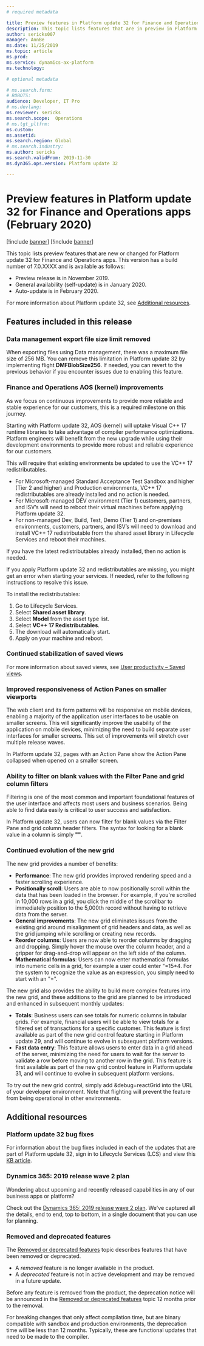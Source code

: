 ```yaml
---
# required metadata

title: Preview features in Platform update 32 for Finance and Operations apps (February 2020)
description: This topic lists features that are in preview in Platform update 32 for Finance and Operations apps. 
author: sericks007
manager: AnnBe
ms.date: 11/25/2019
ms.topic: article
ms.prod: 
ms.service: dynamics-ax-platform
ms.technology: 

# optional metadata

# ms.search.form: 
# ROBOTS: 
audience: Developer, IT Pro
# ms.devlang: 
ms.reviewer: sericks
ms.search.scope:  Operations
# ms.tgt_pltfrm: 
ms.custom: 
ms.assetid:
ms.search.region: Global
# ms.search.industry: 
ms.author: sericks
ms.search.validFrom: 2019-11-30
ms.dyn365.ops.version: Platform update 32

---
```

# Preview features in Platform update 32 for Finance and Operations apps (February 2020)

[!include [banner](../includes/banner.md)]
[!include [banner](../includes/preview-banner.md)]

This topic lists preview features that are new or changed for Platform update 32 for Finance and Operations apps. This version has a build number of 7.0.XXXX and is available as follows:

- Preview release is in November 2019.
- General availability (self-update) is in January 2020.
- Auto-update is in February 2020.

For more information about Platform update 32, see [Additional resources](whats-new-platform-update-32.md#additional-resources).

## Features included in this release

### Data management export file size limit removed
When exporting files using Data management, there was a maximum file size of 256 MB. You can remove this limitation in Platform update 32 by implementing flight **DMFBlobSize256**. If needed, you can revert to the previous behavior if you encounter issues due to enabling this feature.

### Finance and Operations AOS (kernel) improvements
As we focus on continuous improvements to provide more reliable and stable experience for our customers, this is a required milestone on this journey.

Starting with Platform update 32, AOS (kernel) will uptake Visual C++ 17 runtime libraries to take advantage of compiler performance optimizations. Platform engineers will benefit from the new upgrade while using their development environments to provide more robust and reliable experience for our customers.

This will require that existing environments be updated to use the VC++ 17 redistributables.

- For Microsoft-managed Standard Acceptance Test Sandbox and higher (Tier 2 and higher) and Production environments, VC++ 17 redistributables are already installed and no action is needed.
- For Microsoft-managed DEV environment (Tier 1) customers, partners, and ISV’s will need to reboot their virtual machines before applying Platform update 32.
- For non-managed Dev, Build, Test, Demo (Tier 1) and on-premises environments, customers, partners, and ISV’s will need to download and install VC++ 17 redistributable from the shared asset library in Lifecycle Services and reboot their machines.

If you have the latest redistributables already installed, then no action is needed.

If you apply Platform update 32 and redistributables are missing, you might get an error when starting your services. If needed, refer to the following instructions to resolve this issue.

To install the redistributables:
1. Go to Lifecycle Services.
2. Select **Shared asset library**.
3. Select **Model** from the asset type list.
4. Select **VC++ 17 Redistributables**.
5. The download will automatically start.
6. Apply on your machine and reboot.

### Continued stabilization of saved views
For more information about saved views, see [User productivity – Saved views](https://docs.microsoft.com/dynamics365-release-plan/2019wave2/finance-operations-crossapp-capabilities/user-productivity-saved-views).

### Improved responsiveness of Action Panes on smaller viewports
The web client and its form patterns will be responsive on mobile devices, enabling a majority of the application user interfaces to be usable on smaller screens. This will significantly improve the usability of the application on mobile devices, minimizing the need to build separate user interfaces for smaller screens. This set of improvements will stretch over multiple release waves.

In Platform update 32, pages with an Action Pane show the Action Pane collapsed when opened on a smaller screen.

### Ability to filter on blank values with the Filter Pane and grid column filters
Filtering is one of the most common and important foundational features of the user interface and affects most users and business scenarios. Being able to find data easily is critical to user success and satisfaction. 

In Platform update 32, users can now filter for blank values via the Filter Pane and grid column header filters. The syntax for looking for a blank value in a column is simply **""**.  

### Continued evolution of the new grid
The new grid provides a number of benefits: 

- **Performance**: The new grid provides improved rendering speed and a faster scrolling experience.
- **Positionally scroll**: Users are able to now positionally scroll within the data that has been loaded in the browser. For example, if you're scrolled in 10,000 rows in a grid, you click the middle of the scrollbar to immediately position to the 5,000th record without having to retrieve data from the server.  
- **General improvements**: The new grid eliminates issues from the existing grid around misalignment of grid headers and data, as well as the grid jumping while scrolling or creating new records. 
- **Reorder columns**: Users are now able to reorder columns by dragging and dropping. Simply hover the mouse over the column header, and a gripper for drag-and-drop will appear on the left side of the column.  
- **Mathematical formulas**: Users can now enter mathematical formulas into numeric cells in a grid, for example a user could enter "=15*4. For the system to recognize the value as an expression, you simply need to start with an "=". 

The new grid also provides the ability to build more complex features into the new grid, and these additions to the grid are planned to be introduced and enhanced in subsequent monthly updates:

- **Totals**: Business users can see totals for numeric columns in tabular grids. For example, financial users will be able to view totals for a filtered set of transactions for a specific customer. This feature is first available as part of the new grid control feature starting in Platform update 29, and will continue to evolve in subsequent platform versions. 
- **Fast data entry**: This feature allows users to enter data in a grid ahead of the server, minimizing the need for users to wait for the server to validate a row before moving to another row in the grid. This feature is first available as part of the new grid control feature in Platform update 31, and will continue to evolve in subsequent platform versions. 

To try out the new grid control, simply add &debug=reactGrid into the URL of your developer environment. Note that flighting will prevent the feature from being operational in other environments.

## Additional resources

### Platform update 32 bug fixes
For information about the bug fixes included in each of the updates that are part of Platform update 32, sign in to Lifecycle Services (LCS) and view this [KB article](https://fix.lcs.dynamics.com/Issue/).

### Dynamics 365: 2019 release wave 2 plan
Wondering about upcoming and recently released capabilities in any of our business apps or platform?

Check out the [Dynamics 365: 2019 release wave 2 plan](https://docs.microsoft.com/dynamics365-release-plan/2019wave2/). We've captured all the details, end to end, top to bottom, in a single document that you can use for planning.

### Removed and deprecated features
The [Removed or deprecated features](../../dev-itpro/migration-upgrade/deprecated-features.md) topic describes features that have been removed or deprecated.

- A *removed* feature is no longer available in the product.
- A *deprecated* feature is not in active development and may be removed in a future update.

Before any feature is removed from the product, the deprecation notice will be announced in the [Removed or deprecated features](../../dev-itpro/migration-upgrade/deprecated-features.md) topic 12 months prior to the removal.

For breaking changes that only affect compilation time, but are binary compatible with sandbox and production environments, the deprecation time will be less than 12 months. Typically, these are functional updates that need to be made to the compiler.
